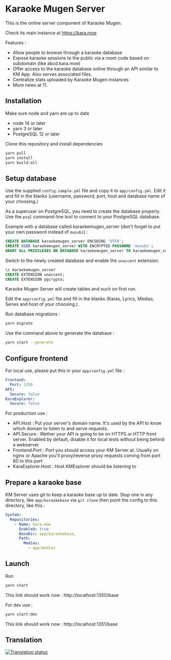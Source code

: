 # Karaoke Mugen Server

This is the online server component of Karaoke Mugen.

Check its main instance at https://kara.moe

Features :

- Allow people to browse through a karaoke database
- Expose karaoke sessions to the public via a room code based on subdomain (like abcd.kara.moe)
- Offer access to the karaoke database online through an API similar to KM App. Also serves associated files.
- Centralize stats uploaded by Karaoke Mugen instances
- More news at 11.

## Installation

Make sure node and yarn are up to date

- node 14 or later
- yarn 3 or later
- PostgreSQL 12 or later

Clone this repository and install dependencies

```sh
yarn pull
yarn install
yarn build:all
```

## Setup database

Use the supplied `config.sample.yml` file and copy it to `app/config.yml`. Edit it and fill in the blanks (username, password, port, host and database name of your choosing.)

As a superuser on PostgreSQL, you need to create the database properly. Use the `psql` command-line tool to connect to your PostgreSQL database.

Example with a database called karaokemugen_server (don't forget to put your own password instead of `musubi`) :

```SQL
CREATE DATABASE karaokemugen_server ENCODING 'UTF8';
CREATE USER karaokemugen_server WITH ENCRYPTED PASSWORD 'musubi';
GRANT ALL PRIVILEGES ON DATABASE karaokemugen_server TO karaokemugen_server;
```

Switch to the newly created database and enable the `unaccent` extension.

```SQL
\c karaokemugen_server
CREATE EXTENSION unaccent;
CREATE EXTENSION pgcrypto;
```

Karaoke Mugen Server will create tables and such on first run.

Edit the `app/config.yml` file and fill in the blanks (Karas, Lyrics, Medias, Series and host of your choosing.). 

Run database migrations :

```sh
yarn migrate
```

Use the command above to generate the database :

```sh
yarn start --generate
```

## Configure frontend

For local use, please put this in your `app/config.yml` file :

```yaml
Frontend:
  Port: 1350
API:
  Secure: false
KaraExplorer:
  Secure: false
```

For production use :

- API.Host : Put your server's domain name. It's used by the API to know which domain to listen to and serve requests.
- API.Secure : Wether your API is going to be on HTTPS or HTTP front server. Enabled by default, disable it for local tests without being behind a webserver
- Frontend.Port : Port you should access your KM Server at. Usually on nginx or Apache you'll proxy/reverse proxy requests coming from port 80 to this port
- KaraExplorer.Host : Host KMExplorer should be listening to

## Prepare a karaoke base

KM Server uses git to keep a karaoke base up to date. Stup one in any directory, like `app/karaokebase` via `git clone` then point the config to this directory, like this :

```yaml
System:
  Repositories:
    - Name: kara.moe
      Enabled: true
      BaseDir: app/karaokebase,
      Path: 
        Medias: 
          - app/medias
```

## Launch

Run

```sh
yarn start
```

This link should work now : http://localhost:1350/base

For dev use :

```sh
yarn start:dev
```

This link should work now : http://localhost:1351/base

## Translation

[![Translation status](https://hosted.weblate.org/widgets/karaoke-mugen/-/karaoke-mugen-server/multi-auto.svg)](https://hosted.weblate.org/engage/karaoke-mugen/)

